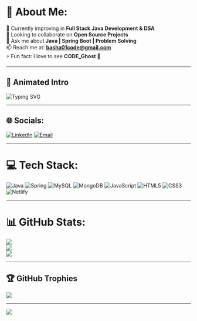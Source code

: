 # 💫 About Me:
🌱 Currently improving in **Full Stack Java Development & DSA**  
👯 Looking to collaborate on **Open Source Projects**  
💬 Ask me about **Java | Spring Boot | Problem Solving**  
📫 Reach me at: **basha01code@gmail.com**  
⚡ Fun fact: I love to see **CODE_Ghost 👻**  

---

## 👋 Animated Intro
![Typing SVG](https://readme-typing-svg.herokuapp.com?size=22&color=00F700&center=true&vCenter=true&width=500&lines=Hi%2C+I'm+Suhail+Basha;Java+Full+Stack+Developer;Spring+Boot+%7C+MySQL+%7C+MongoDB;Always+learning+new+things)

---

## 🌐 Socials:
[![LinkedIn](https://img.shields.io/badge/LinkedIn-%230077B5.svg?logo=linkedin&logoColor=white)](https://linkedin.com/in/suhailbasha01) 
[![Email](https://img.shields.io/badge/Email-D14836?logo=gmail&logoColor=white)](mailto:basha01code@gmail.com) 

---

# 💻 Tech Stack:
![Java](https://img.shields.io/badge/java-%23ED8B00.svg?style=for-the-badge&logo=openjdk&logoColor=white) 
![Spring](https://img.shields.io/badge/spring-%236DB33F.svg?style=for-the-badge&logo=spring&logoColor=white) 
![MySQL](https://img.shields.io/badge/mysql-4479A1.svg?style=for-the-badge&logo=mysql&logoColor=white) 
![MongoDB](https://img.shields.io/badge/MongoDB-%234ea94b.svg?style=for-the-badge&logo=mongodb&logoColor=white) 
![JavaScript](https://img.shields.io/badge/javascript-%23323330.svg?style=for-the-badge&logo=javascript&logoColor=%23F7DF1E) 
![HTML5](https://img.shields.io/badge/html5-%23E34F26.svg?style=for-the-badge&logo=html5&logoColor=white) 
![CSS3](https://img.shields.io/badge/css3-%231572B6.svg?style=for-the-badge&logo=css3&logoColor=white) 
![Netlify](https://img.shields.io/badge/netlify-%23000000.svg?style=for-the-badge&logo=netlify&logoColor=#00C7B7)  

---

# 📊 GitHub Stats:
![](https://github-readme-stats.vercel.app/api?username=suhailb01&theme=dark&hide_border=false&include_all_commits=false&count_private=false)<br/>
![](https://nirzak-streak-stats.vercel.app/?user=suhailb01&theme=dark&hide_border=false)<br/>
![](https://github-readme-stats.vercel.app/api/top-langs/?username=suhailb01&theme=dark&hide_border=false&include_all_commits=false&count_private=false&layout=compact)

---

## 🏆 GitHub Trophies
![](https://github-profile-trophy.vercel.app/?username=suhailb01&theme=radical&no-frame=false&no-bg=true&margin-w=4)

---

[![](https://visitcount.itsvg.in/api?id=suhailb01&icon=0&color=0)](https://visitcount.itsvg.in)

<!-- Proudly created with GPRM ( https://gprm.itsvg.in ) -->

